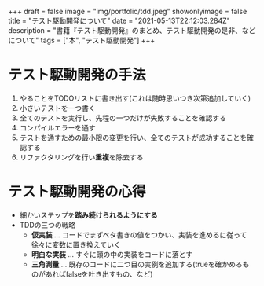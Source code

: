 +++
draft = false
image = "img/portfolio/tdd.jpeg"
showonlyimage = false
title = "テスト駆動開発について"
date = "2021-05-13T22:12:03.284Z"
description = "書籍『テスト駆動開発』のまとめ、テスト駆動開発の是非、などについて"
tags = ["本", "テスト駆動開発"]
+++


# テスト駆動開発の手法

1. やることをTODOリストに書き出す(これは随時思いつき次第追加していく)
1. 小さいテストを一つ書く
1. 全てのテストを実行し、先程の一つだけが失敗することを確認する
1. コンパイルエラーを通す
1. テストを通すための最小限の変更を行い、全てのテストが成功することを確認する
1. リファクタリングを行い**重複**を除去する

# テスト駆動開発の心得

- 細かいステップを**踏み続けられるようにする**
- TDDの三つの戦略
    - **仮実装** ... コードでまずベタ書きの値をつかい、実装を進めるに従って徐々に変数に置き換えていく
    - **明白な実装** ... すぐに頭の中の実装をコードに落とす
    - **三角測量** ... 既存のコードに二つ目の実例を追加する(trueを確かめるものがあればfalseを吐き出すもの、など)
